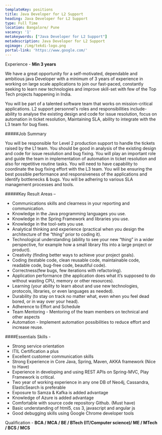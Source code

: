 ```yaml
---
templateKey: positions
title: Java Developer for L2 Support
heading: Java Developer for L2 Support
type: Full Time
location: Bangalore/ Pune
vacancy: '1'
metakeywords: ["Java Developer for L2 Support"]
metadescription: Java Developer for L2 Support
ogimage: /img/tekdi-logo.png
portal-link: 'https://www.google.com/'
---
```


Experience - **Min 3 years**

We have a great opportunity for a self-motivated, dependable and ambitious  java Developer with a minimum of 3 years of experience in working on large scale applications to join our fast-paced, constantly seeking to learn new technologies and improve skill-set with few of the Top Tech projects happening in India.

You will be part of a talented software team that works on mission-critical applications. L2 support personnel's roles and responsibilities include- ability to analyse the existing design and code for issue resolution, focus on automation in ticket resolution, Maintaining SLA, ability to integrate with the L3 team for bug fixes.


#####Job Summary

You will be responsible for Level 2 production support to handle the tickets raised by the L1 team. You should be good in analysis of the existing design and code for issue resolution and bug fixing. You will play an important role and guide the team in implementation of automation in ticket resolution and also for repetitive routine tasks. You will need to have capability to coordinate the bug fixing effort with the L3 team. You will be ensuring the best possible performance and responsiveness of the applications and identify bottlenecks & bugs. You will be adhering to various SLA management processes and tools.


#####Key Result Areas –
* Communications skills  and clearness in your reporting and communication.
* Knowledge in the Java programming languages you use.
* Knowledge in the Spring Framework and libraries you use.
* Knowledge in the tool-sets you use.
* Analytical thinking and experience (practical when you design the architecture of the “thing” prior to coding it).
* Technological understanding (ability to see your new “thing” in a wider perspective, for example how a small library fits into a large project or product).
* Creativity (finding better ways to achieve your project goals).
* Coding (testable code, clean reusable code, maintainable code, readable code, bug-free code, beautiful code).
* Correctness(few bugs, few iterations with refactoring).
* Application performance (the application does what it’s supposed to do without wasting CPU, memory or other resources).
* Learning (your ability to learn about and use new technologies, protocols, libraries, or even languages as needed).
* Durability (to stay on track no matter what, even when you feel dead bored, or in way over your head).
* Adherence to Effort and Schedule
* Team Mentoring - Mentoring of the team members on technical and other aspects
* Automation - Implement automation possibilities to reduce effort and increase reuse.

####Essentials Skills -
* Strong service orientation
* ITIL Certification a plus
* Excellent customer communication skills
* Strong Experience in Core Java, Spring, Maven, AKKA framework (Nice to Have)
* Experience in developing and using REST APIs on Spring-MVC, Play Framework is critical.
* Two year of working experience in any one DB of Neo4j, Cassandra, ElasticSearch is preferable
* Exposure to Samza & Kafka is added advantage
* Knowledge of Azure is added advantage
* Comfortable with source code repository Github. (Must have)
* Basic understanding of html5, css 3, javascript and angular js
* Good debugging skills using Google Chrome developer tools

Qualification - **BCA / MCA / BE / BTech (IT/Computer science)/ ME / MTech / BCS / MCS**